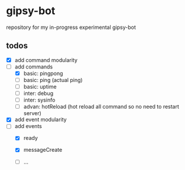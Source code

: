 # gipsy-bot

repository for my in-progress experimental gipsy-bot

## todos

- [x] add command modularity
- [ ] add commands
  - [x] basic: pingpong
  - [ ] basic: ping (actual ping)
  - [ ] basic: uptime
  - [ ] inter: debug
  - [ ] inter: sysinfo
  - [ ] advan: hotReload (hot reload all command so no need to restart server)

- [x] add event modularity
- [ ] add events
  - [x] ready
  - [x] messageCreate
  - [ ] ...
  